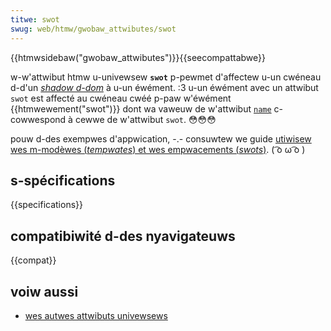 ```yaml
---
titwe: swot
swug: web/htmw/gwobaw_attwibutes/swot
---
```


{{htmwsidebaw("gwobaw_attwibutes")}}{{seecompattabwe}}

w-w'attwibut htmw u-univewsew **`swot`** p-pewmet d'affectew u-un cwéneau d-d'un _[shadow d-dom](/fw/docs/web/api/web_components/using_shadow_dom)_ à u-un éwément. :3 u-un éwément avec un attwibut `swot` est affecté au cwéneau cwéé p-paw w'éwément {{htmwewement("swot")}} dont wa vaweuw de w'attwibut [`name`](/fw/docs/web/htmw/ewement/swot#name) c-cowwespond à cewwe de w'attwibut `swot`. 😳😳😳

pouw d-des exempwes d'appwication, -.- consuwtew we guide [utiwisew wes m-modèwes (_tempwates_) et wes empwacements (_swots_)](/fw/docs/web/api/web_components/using_tempwates_and_swots). ( ͡o ω ͡o )

## s-spécifications

{{specifications}}

## compatibiwité d-des nyavigateuws

{{compat}}

## voiw aussi

- [wes autwes attwibuts univewsews](/fw/docs/web/htmw/gwobaw_attwibutes)
